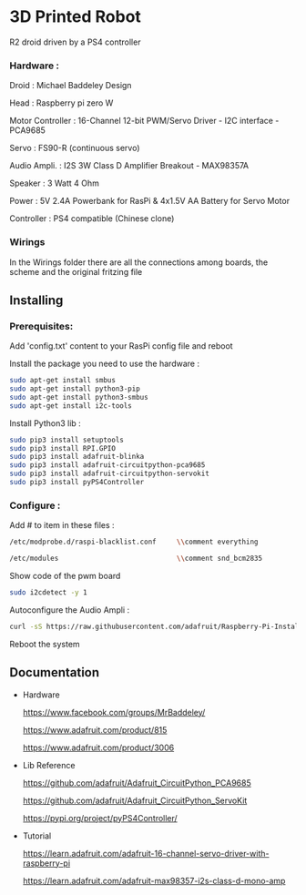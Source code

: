 # 3D Printed Robot
R2 droid driven by a PS4 controller

### Hardware :
Droid : Michael Baddeley Design

Head : Raspberry pi zero W

Motor Controller : 16-Channel 12-bit PWM/Servo Driver - I2C interface - PCA9685 

Servo : FS90-R (continuous servo)

Audio Ampli. : I2S 3W Class D Amplifier Breakout - MAX98357A

Speaker : 3 Watt 4 Ohm

Power : 5V 2.4A Powerbank for RasPi & 4x1.5V AA Battery for Servo Motor

Controller : PS4 compatible (Chinese clone)


### Wirings

In the Wirings folder there are all the connections among boards, the scheme and the original fritzing file


## Installing

### Prerequisites:

Add 'config.txt' content to your RasPi config file and reboot

Install the package you need to use the hardware :

```bash
sudo apt-get install smbus
sudo apt-get install python3-pip
sudo apt-get install python3-smbus
sudo apt-get install i2c-tools
```

Install Python3 lib :

```bash
sudo pip3 install setuptools
sudo pip3 install RPI.GPIO
sudo pip3 install adafruit-blinka
sudo pip3 install adafruit-circuitpython-pca9685
sudo pip3 install adafruit-circuitpython-servokit
sudo pip3 install pyPS4Controller
```

### Configure :

Add # to item in these files :

```bash
/etc/modprobe.d/raspi-blacklist.conf     \\comment everything

/etc/modules                             \\comment snd_bcm2835
```

Show code of the pwm board
```bash
sudo i2cdetect -y 1
```

Autoconfigure the Audio Ampli :
```bash
curl -sS https://raw.githubusercontent.com/adafruit/Raspberry-Pi-Installer-Scripts/master/i2samp.sh | bash
```

Reboot the system


## Documentation

* Hardware

  https://www.facebook.com/groups/MrBaddeley/

  https://www.adafruit.com/product/815
  
  https://www.adafruit.com/product/3006
 
* Lib Reference

  https://github.com/adafruit/Adafruit_CircuitPython_PCA9685
  
  https://github.com/adafruit/Adafruit_CircuitPython_ServoKit
  
  https://pypi.org/project/pyPS4Controller/

* Tutorial

  https://learn.adafruit.com/adafruit-16-channel-servo-driver-with-raspberry-pi
  
  https://learn.adafruit.com/adafruit-max98357-i2s-class-d-mono-amp
